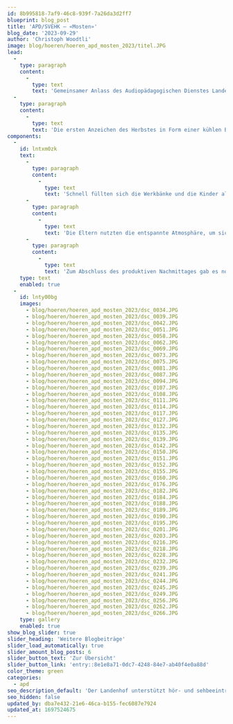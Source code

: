 ```yaml
---
id: 8b995818-7af9-46c8-939f-7a26da3d2ff7
blueprint: blog_post
title: 'APD/SVEHK – «Mosten»'
blog_date: '2023-09-29'
author: 'Christoph Woodtli'
image: blog/hoeren/hoeren_apd_mosten_2023/titel.JPG
lead:
  -
    type: paragraph
    content:
      -
        type: text
        text: 'Gemeinsamer Anlass des Audiopädagogischen Dienstes Landenhof und des Elternvereins SVEHK'
  -
    type: paragraph
    content:
      -
        type: text
        text: 'Die ersten Anzeichen des Herbstes in Form einer kühlen Brise waren spürbar an diesem sonnigen Samstagnachmittag, als der APD und der SVEHK gemeinsam zum «Mosten» auf den Landenhof einluden. Auf dem Begegnungsplatz vor dem Schulhaus wurden die Familien willkommen geheissen, zahlreiche Handraffeln, Becken und Drehraspeln lagen auf den Tischen bereit.'
components:
  -
    id: lntxm0zk
    text:
      -
        type: paragraph
        content:
          -
            type: text
            text: 'Schnell füllten sich die Werkbänke und die Kinder aller Altersstufen, tatkräftig unterstützt von ihren Eltern, machten sich an die Arbeit. In kürzester Zeit wurden Äpfel geschnitten, geraffelt und für die Presse vorbereitet. Die Drehraspeln ratterten unaufhörlich und dem einen oder anderen Erwachsenen trieb der Eifer der Kinder und die Nachmittagssonne Schweissperlen auf die Stirn. Der Höhepunkt war aber zweifellos der Moment, als die Äpfel in die Mostpressen kamen. Mit beeindruckender Kraft und Geschicklichkeit verwandelten die älteren Kinder die Früchte in süssen, gelben Apfelsaft. Die ersten Geschmackstests waren durchwegs positiv. „Die Arbeit hat sich gelohnt!“, war man sich einig.'
      -
        type: paragraph
        content:
          -
            type: text
            text: 'Die Eltern nutzten die entspannte Atmosphäre, um sich auszutauschen und neue Kontakte zu knüpfen. Man teilte Geschichten und Erlebnisse und tauschte Erfahrungen aus. Für die Kinder, die sonst in der Schule mit ihrer Hörbeeinträchtigung allein sind, war es eine willkommene Gelegenheit, abseits der Schulroutine ungezwungen mit Gleichaltrigen zu spielen und neue Freundschaften zu schliessen.'
      -
        type: paragraph
        content:
          -
            type: text
            text: 'Zum Abschluss des produktiven Nachmittages gab es noch ein Zvieri, für alle eine willkommene Stärkung nach getaner Arbeit. Mit frisch abgefülltem Apfelsaft in den Händen machten sich die Familien schliesslich auf den Heimweg. Ein besonderer Dank gebührt allen Helferinnen und Helfern, die zum Gelingen dieses schönen Nachmittages beigetragen haben. Wir freuen uns auf die nächste, gemeinsame Veranstaltung!'
    type: text
    enabled: true
  -
    id: lnty00bg
    images:
      - blog/hoeren/hoeren_apd_mosten_2023/dsc_0034.JPG
      - blog/hoeren/hoeren_apd_mosten_2023/dsc_0039.JPG
      - blog/hoeren/hoeren_apd_mosten_2023/dsc_0042.JPG
      - blog/hoeren/hoeren_apd_mosten_2023/dsc_0051.JPG
      - blog/hoeren/hoeren_apd_mosten_2023/dsc_0058.JPG
      - blog/hoeren/hoeren_apd_mosten_2023/dsc_0062.JPG
      - blog/hoeren/hoeren_apd_mosten_2023/dsc_0069.JPG
      - blog/hoeren/hoeren_apd_mosten_2023/dsc_0073.JPG
      - blog/hoeren/hoeren_apd_mosten_2023/dsc_0075.JPG
      - blog/hoeren/hoeren_apd_mosten_2023/dsc_0081.JPG
      - blog/hoeren/hoeren_apd_mosten_2023/dsc_0087.JPG
      - blog/hoeren/hoeren_apd_mosten_2023/dsc_0094.JPG
      - blog/hoeren/hoeren_apd_mosten_2023/dsc_0107.JPG
      - blog/hoeren/hoeren_apd_mosten_2023/dsc_0108.JPG
      - blog/hoeren/hoeren_apd_mosten_2023/dsc_0111.JPG
      - blog/hoeren/hoeren_apd_mosten_2023/dsc_0114.JPG
      - blog/hoeren/hoeren_apd_mosten_2023/dsc_0117.JPG
      - blog/hoeren/hoeren_apd_mosten_2023/dsc_0127.JPG
      - blog/hoeren/hoeren_apd_mosten_2023/dsc_0132.JPG
      - blog/hoeren/hoeren_apd_mosten_2023/dsc_0135.JPG
      - blog/hoeren/hoeren_apd_mosten_2023/dsc_0139.JPG
      - blog/hoeren/hoeren_apd_mosten_2023/dsc_0142.JPG
      - blog/hoeren/hoeren_apd_mosten_2023/dsc_0150.JPG
      - blog/hoeren/hoeren_apd_mosten_2023/dsc_0151.JPG
      - blog/hoeren/hoeren_apd_mosten_2023/dsc_0152.JPG
      - blog/hoeren/hoeren_apd_mosten_2023/dsc_0155.JPG
      - blog/hoeren/hoeren_apd_mosten_2023/dsc_0160.JPG
      - blog/hoeren/hoeren_apd_mosten_2023/dsc_0176.JPG
      - blog/hoeren/hoeren_apd_mosten_2023/dsc_0182.JPG
      - blog/hoeren/hoeren_apd_mosten_2023/dsc_0184.JPG
      - blog/hoeren/hoeren_apd_mosten_2023/dsc_0188.JPG
      - blog/hoeren/hoeren_apd_mosten_2023/dsc_0189.JPG
      - blog/hoeren/hoeren_apd_mosten_2023/dsc_0190.JPG
      - blog/hoeren/hoeren_apd_mosten_2023/dsc_0195.JPG
      - blog/hoeren/hoeren_apd_mosten_2023/dsc_0201.JPG
      - blog/hoeren/hoeren_apd_mosten_2023/dsc_0203.JPG
      - blog/hoeren/hoeren_apd_mosten_2023/dsc_0216.JPG
      - blog/hoeren/hoeren_apd_mosten_2023/dsc_0218.JPG
      - blog/hoeren/hoeren_apd_mosten_2023/dsc_0228.JPG
      - blog/hoeren/hoeren_apd_mosten_2023/dsc_0232.JPG
      - blog/hoeren/hoeren_apd_mosten_2023/dsc_0239.JPG
      - blog/hoeren/hoeren_apd_mosten_2023/dsc_0241.JPG
      - blog/hoeren/hoeren_apd_mosten_2023/dsc_0244.JPG
      - blog/hoeren/hoeren_apd_mosten_2023/dsc_0245.JPG
      - blog/hoeren/hoeren_apd_mosten_2023/dsc_0249.JPG
      - blog/hoeren/hoeren_apd_mosten_2023/dsc_0256.JPG
      - blog/hoeren/hoeren_apd_mosten_2023/dsc_0262.JPG
      - blog/hoeren/hoeren_apd_mosten_2023/dsc_0266.JPG
    type: gallery
    enabled: true
show_blog_slider: true
slider_heading: 'Weitere Blogbeiträge'
slider_load_automatically: true
slider_amount_blog_posts: 6
slider_button_text: 'Zur Übersicht'
slider_button_link: 'entry::8e1e8a71-0dc7-4248-84e7-ab40f4e0a88d'
color_theme: green
categories:
  - apd
seo_description_default: 'Der Landenhof unterstützt hör- und sehbeeinträchtigte Kinder & Jugendliche in ihrem selbstbestimmten Leben durch Förderung ihrer Fähigkeiten & Entwicklung'
seo_hidden: false
updated_by: dba7e432-21e6-46ca-b155-fec6087e7924
updated_at: 1697524675
---
```

